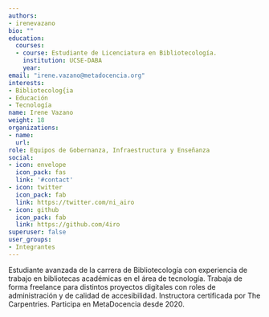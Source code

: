 ```yaml
---
authors:
- irenevazano
bio: ""
education:
  courses:
  - course: Estudiante de Licenciatura en Bibliotecología.
    institution: UCSE-DABA 
    year: 
email: "irene.vazano@metadocencia.org"
interests:
- Bibliotecolog{ia
- Educación
- Tecnología
name: Irene Vazano
weight: 18
organizations:
- name: 
  url: 
role: Equipos de Gobernanza, Infraestructura y Enseñanza
social:
- icon: envelope
  icon_pack: fas
  link: '#contact'
- icon: twitter
  icon_pack: fab
  link: https://twitter.com/ni_airo
- icon: github
  icon_pack: fab
  link: https://github.com/4iro
superuser: false
user_groups:
- Integrantes
---
```


Estudiante avanzada de la carrera de Bibliotecología con experiencia de trabajo en bibliotecas académicas en el área de tecnología. Trabaja de forma freelance para distintos proyectos digitales con roles de administración y de calidad de accesibilidad. Instructora certificada por The Carpentries. Participa en MetaDocencia desde 2020.
